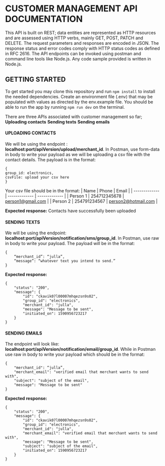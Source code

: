 # CUSTOMER MANAGEMENT API DOCUMENTATION
This API is built on REST; data entities are represented as HTTP resources and are assessed using HTTP verbs, mainly GET, POST, PATCH and DELETE. The request parameters and responses are encoded in JSON. The response status and error codes comply with HTTP status codes as defined in RFC 2616. The API endpoints can be invoked using postman and command line tools like Node.js. Any code sample provided is written in Node.js.

## GETTING STARTED
To get started you may clone this repository and run `npm install` to install the needed dependencies. Create an environment file (.env) that may be populated with values as directed by the env.example file. You should be able to run the app by running `npm run dev` on the terminal.

There are three APIs associated with customer management so far; 
**Uploading contacts**
**Sending texts**
**Sending emails**

#### UPLOADING CONTACTS

We will be using the endpoint : **localhost:port/apiVersion/upload/merchant_id**. 
In Postman, use form-data in body to write your payload as we will be uploading a csv file with the contact details. The payload is in the format:
```
{
group_id: electronics,
csvFile: upload your csv here
}
```
Your csv file should be in the format:
| Name  | Phone | Email |
| ------------- | ------------- | ------------- |
| Person 1  | 254712345678  | person1@gmail.com |
| Person 2  | 254791234567  | person2@hotmail.com |

**Expected response:** Contacts have successfully been uploaded

#### SENDING TEXTS

We will be using the endpoint: **localhost:port/apiVersion/notification/sms/group_id**.
In Postman, use raw in body to write your payload. The payload will be in the format:
```
{
	“merchant_id”: “julla”,
	“message”: “whatever text you intend to send.”
}
```
**Expected response:**
``` 
{
    "status": "200",
    "message": {
        "id": "ckavik07l00007mhqezsn9s02",
        "group_id": "electronics",
        "merchant_id": "julla",
        "message": "Message to be sent",
        "initiated_on": 1590956723217
    }
}
 ```

#### SENDING EMAILS

The endpoint will look like:  **localhost:port/apiVersion/notification/email/group_id**.
While in Postman use raw in body to write your payload which should be in the format:
```
{
	"merchant_id": “julla”,
	"merchant_email": "verified email that merchant wants to send with",
	"subject": "subject of the email",
	"message": "Message to be sent"
}
```
**Expected response:**
```
{
    "status": "200",
    "message": {
        "id": "ckavik07l00007mhqezsn9s02",
        "group_id": "electronics",
        "merchant_id": "julla",
        "merchant_email": "verified email that merchant wants to send with",
        "message": "Message to be sent",
        "subject": "subject of the email",
        "initiated_on": 1590956723217
    }
}
```